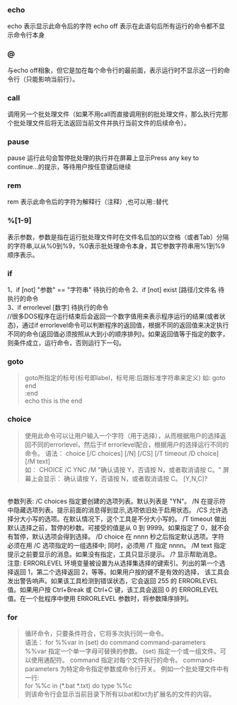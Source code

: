 ### echo
> 
echo 表示显示此命令后的字符
echo off 表示在此语句后所有运行的命令都不显示命令行本身

### @
> 
与echo off相象，但它是加在每个命令行的最前面，表示运行时不显示这一行的命令行（只能影响当前行）。 

### call
> 
调用另一个批处理文件（如果不用call而直接调用别的批处理文件，那么执行完那个批处理文件后将无法返回当前文件并执行当前文件的后续命令）。  

### pause
> 
pause 运行此句会暂停批处理的执行并在屏幕上显示Press any key to continue...的提示，等待用户按任意键后继续   

### rem
> 
rem 表示此命令后的字符为解释行（注释）,也可以用::替代

### %[1-9]
> 
表示参数，参数是指在运行批处理文件时在文件名后加的以空格（或者Tab）分隔的字符串,以从%0到%9，%0表示批处理命令本身，其它参数字符串用%1到%9顺序表示。  

### if
> 
1、if [not] "参数" == "字符串" 待执行的命令
2、if [not] exist [路径/]文件名 待执行的命令 <br/>
3、if errorlevel [数字] 待执行的命令  
//很多DOS程序在运行结束后会返回一个数字值用来表示程序运行的结果(或者状态)，通过if errorlevel命令可以判断程序的返回值，根据不同的返回值来决定执行不同的命令(返回值必须按照从大到小的顺序排列)。如果返回值等于指定的数字，则条件成立，运行命令，否则运行下一句。

### goto
> goto所指定的标号(标号即label，标号用:后跟标准字符串来定义)
如:
goto end  
:end  
echo this is the end  

### choice
> 使用此命令可以让用户输入一个字符（用于选择），从而根据用户的选择返回不同的errorlevel，然后于if errorlevel配合，根据用户的选择运行不同的命令。
语法：
choice [/C choices] [/N] [/CS] [/T timeout /D choice] [/M text] <br/>
如：
CHOICE /C YNC /M "确认请按 Y，否请按 N，或者取消请按 C。" 
屏幕上会显示： 
确认请按 Y，否请按 N，或者取消请按 C。 [Y,N,C]? 
<br/>
参数列表: 
/C    choices       指定要创建的选项列表。默认列表是 "YN"。 
/N                  在提示符中隐藏选项列表。提示前面的消息得到显示,选项依旧处于启用状态。 
/CS                 允许选择分大小写的选项。在默认情况下，这个工具是不分大小写的。 
/T    timeout       做出默认选择之前，暂停的秒数。可接受的值是从 0 到 9999。如果指定了 0，就不会有暂停，默认选项会得到选择。 
/D    choice        在 nnnn 秒之后指定默认选项。字符必须在用 /C 选项指定的一组选择中; 同时，必须用 /T 指定 nnnn。 
/M    text          指定提示之前要显示的消息。如果没有指定，工具只显示提示。 
/?                  显示帮助消息。 
<br/>
注意: 
ERRORLEVEL 环境变量被设置为从选择集选择的键索引。列出的第一个选 
择返回 1，第二个选择返回 2，等等。如果用户按的键不是有效的选择， 
该工具会发出警告响声。如果该工具检测到错误状态，它会返回 255 的 
ERRORLEVEL 值。如果用户按 Ctrl+Break 或 Ctrl+C 键，该工具会返回 0 的 ERRORLEVEL 值。在一个批程序中使用 ERRORLEVEL 参数时，将参数降序排列。 

### for
> 循环命令，只要条件符合，它将多次执行同一命令。  
语法：
for %%var in (set) do command command-parameters<br/>
  %%var 指定一个单一字母可替换的参数。 
  (set)      指定一个或一组文件。可以使用通配符。 
  command    指定对每个文件执行的命令。 
  command-parameters  为特定命令指定参数或命令行开关。 
例如一个批处理文件中有一行:  
for %%c in (*.bat *.txt) do type %%c  
则该命令行会显示当前目录下所有以bat和txt为扩展名的文件的内容。 
